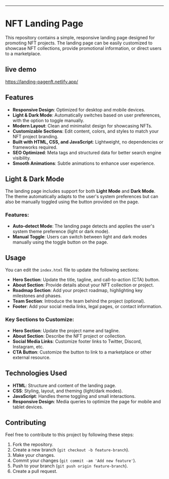 ---

# NFT Landing Page

This repository contains a simple, responsive landing page designed for promoting NFT projects. 
The landing page can be easily customized to showcase NFT collections,
provide promotional information, or direct users to a marketplace.

## live demo
https://landing-pagenft.netlify.app/


## Features

- **Responsive Design**: Optimized for desktop and mobile devices.
- **Light & Dark Mode**: Automatically switches based on user preferences, with the option to toggle manually.
- **Modern Layout**: Clean and minimalist design for showcasing NFTs.
- **Customizable Sections**: Edit content, colors, and styles to match your NFT project branding.
- **Built with HTML, CSS, and JavaScript**: Lightweight, no dependencies or frameworks required.
- **SEO Optimized**: Meta tags and structured data for better search engine visibility.
- **Smooth Animations**: Subtle animations to enhance user experience.

## Light & Dark Mode

The landing page includes support for both **Light Mode** and **Dark Mode**. 
The theme automatically adapts to the user's system preferences but can also be manually toggled using the button provided on the page.

### Features:

- **Auto-detect Mode**: The landing page detects and applies the user's system theme preference (light or dark mode).
- **Manual Toggle**: Users can switch between light and dark modes manually using the toggle button on the page.



## Usage                     

You can edit the `index.html` file to update the following sections:

- **Hero Section**: Update the title, tagline, and call-to-action (CTA) button.
- **About Section**: Provide details about your NFT collection or project.
- **Roadmap Section**: Add your project roadmap, highlighting key milestones and phases.
- **Team Section**: Introduce the team behind the project (optional).
- **Footer**: Add your social media links, legal pages, or contact information.

### Key Sections to Customize:

- **Hero Section**: Update the project name and tagline.
- **About Section**: Describe the NFT project or collection.
- **Social Media Links**: Customize footer links to Twitter, Discord, Instagram, etc.
- **CTA Button**: Customize the button to link to a marketplace or other external resource.

## Technologies Used

- **HTML**: Structure and content of the landing page.
- **CSS**: Styling, layout, and theming (light/dark modes).
- **JavaScript**: Handles theme toggling and small interactions.
- **Responsive Design**: Media queries to optimize the page for mobile and tablet devices.

## Contributing

Feel free to contribute to this project by following these steps:

1. Fork the repository.
2. Create a new branch (`git checkout -b feature-branch`).
3. Make your changes.
4. Commit your changes (`git commit -am 'Add new feature'`).
5. Push to your branch (`git push origin feature-branch`).
6. Create a pull request.



